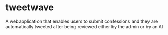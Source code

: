 # tweetwave
A webapplication that enables users to submit confessions and they are automatically tweeted after being reviewed either by  the admin or by an AI
